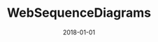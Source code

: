 ---
layout: site
title: "WebSequenceDiagrams"
date: 2018-01-01
categories: [community]
version: 1.4.7
major: 1
minor: 4
patch: 7
slug: websequencediagrams
link: https://www.websequencediagrams.com
permalink: /sites/:slug
---
